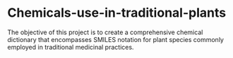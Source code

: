 # Chemicals-use-in-traditional-plants
The objective of this project is to create a comprehensive chemical dictionary that encompasses SMILES notation for plant species commonly employed in traditional medicinal practices.
